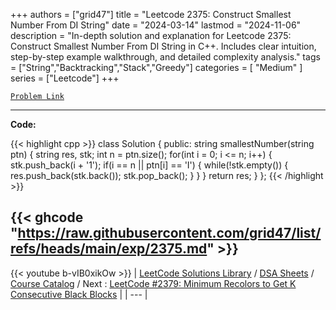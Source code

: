 
+++
authors = ["grid47"]
title = "Leetcode 2375: Construct Smallest Number From DI String"
date = "2024-03-14"
lastmod = "2024-11-06"
description = "In-depth solution and explanation for Leetcode 2375: Construct Smallest Number From DI String in C++. Includes clear intuition, step-by-step example walkthrough, and detailed complexity analysis."
tags = ["String","Backtracking","Stack","Greedy"]
categories = [
    "Medium"
]
series = ["Leetcode"]
+++



[`Problem Link`](https://leetcode.com/problems/construct-smallest-number-from-di-string/description/)

---
**Code:**

{{< highlight cpp >}}
class Solution {
public:
    string smallestNumber(string ptn) {
        string res, stk;
        int n = ptn.size();
        for(int i = 0; i <= n; i++) {
            stk.push_back(i + '1');
            if(i == n || ptn[i] == 'I') {
                while(!stk.empty()) {
                    res.push_back(stk.back());
                    stk.pop_back();
                }
            }
        }
        return res;
    }
};
{{< /highlight >}}

{{< ghcode "https://raw.githubusercontent.com/grid47/list/refs/heads/main/exp/2375.md" >}}
---
{{< youtube b-vIB0xikOw >}}
| [LeetCode Solutions Library](https://grid47.xyz/leetcode/) / [DSA Sheets](https://grid47.xyz/sheets/) / [Course Catalog](https://grid47.xyz/courses/) / Next : [LeetCode #2379: Minimum Recolors to Get K Consecutive Black Blocks](https://grid47.xyz/posts/leetcode-2379-minimum-recolors-to-get-k-consecutive-black-blocks-solution/) |
| --- |
